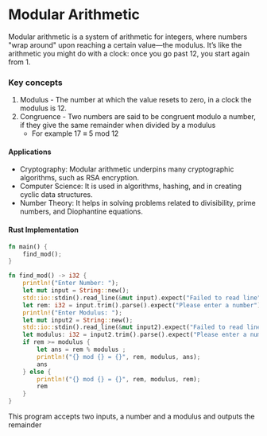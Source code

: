 # Modular Arithmetic

Modular arithmetic is a system of arithmetic for integers, where numbers "wrap around" upon reaching a certain value—the modulus. It’s like the arithmetic you might do with a clock: once you go past 12, you start again from 1.

### Key concepts
1. Modulus - The number at which the value resets to zero, in a clock the modulus is 12.
2. Congruence - Two numbers are said to be congruent modulo a number, if they give the same remainder when divided by a modulus
    - For example 17 ≡ 5 mod 12

#### Applications

- Cryptography: Modular arithmetic underpins many cryptographic algorithms, such as RSA encryption.
- Computer Science: It is used in algorithms, hashing, and in creating cyclic data structures.
- Number Theory: It helps in solving problems related to divisibility, prime numbers, and Diophantine equations.

#### Rust Implementation
```rust
fn main() {
    find_mod();
}

fn find_mod() -> i32 {
    println!("Enter Number: ");
    let mut input = String::new();
    std::io::stdin().read_line(&mut input).expect("Failed to read line");
    let rem: i32 = input.trim().parse().expect("Please enter a number");
    println!("Enter Modulus: ");
    let mut input2 = String::new();
    std::io::stdin().read_line(&mut input2).expect("Failed to read line");
    let modulus: i32 = input2.trim().parse().expect("Please enter a number");
    if rem >= modulus {
        let ans = rem % modulus ;
        println!("{} mod {} = {}", rem, modulus, ans);
        ans
    } else {
        println!("{} mod {} = {}", rem, modulus, rem);
        rem
    }
}
```


This program accepts two inputs, a number and a modulus and outputs the remainder